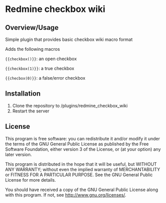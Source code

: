 # Redmine checkbox wiki

## Overview/Usage

Simple plugin that provides basic checkbox wiki macro format

Adds the following macros

`{{checkbox()}}`: an open checkbox

`{{checkbox(1)}}`: a true checkbox

`{{checbox(0)}}`: a false/error checkbox

## Installation

1. Clone the repository to /plugins/redmine_checkbox_wiki
1. Restart the server

## License

This program is free software: you can redistribute it and/or modify 
it under the terms of the GNU General Public License as published by
the Free Software Foundation, either version 3 of the License, or
(at your option) any later version.

This program is distributed in the hope that it will be useful,
but WITHOUT ANY WARRANTY; without even the implied warranty of
MERCHANTABILITY or FITNESS FOR A PARTICULAR PURPOSE.  See the
GNU General Public License for more details.

You should have received a copy of the GNU General Public License
along with this program.  If not, see <http://www.gnu.org/licenses/>.
